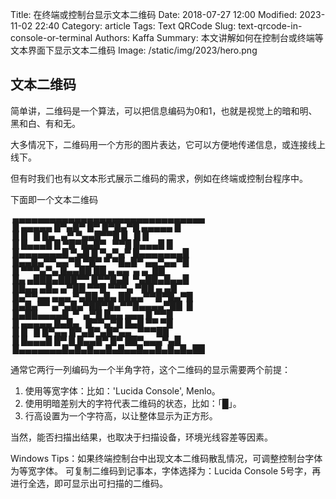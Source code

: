 Title: 在终端或控制台显示文本二维码
Date: 2018-07-27 12:00
Modified: 2023-11-02 22:40
Category: article
Tags: Text QRCode
Slug: text-qrcode-in-console-or-terminal
Authors: Kaffa
Summary: 本文讲解如何在控制台或终端等文本界面下显示文本二维码
Image: /static/img/2023/hero.png

## 文本二维码

简单讲，二维码是一个算法，可以把信息编码为0和1，也就是视觉上的暗和明、黑和白、有和无。

大多情况下，二维码用一个方形的图片表达，它可以方便地传递信息，或连接线上线下。

但有时我们也有以文本形式展示二维码的需求，例如在终端或控制台程序中。


下面即一个文本二维码
<pre style="font-size: 14px; font-family: 'Lucida Console', Menlo; line-height: 14px;">
 ▄▄▄▄▄▄▄▄▄▄▄▄▄▄▄▄▄▄▄▄▄▄▄▄▄▄▄▄▄▄▄
 █ ▄▄▄▄▄ █▀▄█▀ █▀ █▀█▄▀█ ▄▄▄▄▄ █
 █ █   █ █▄   ▄▀ ▀▄▄█▀▀█ █   █ █
 █ █▄▄▄█ █ ▀█▀█▄█▀   ▀▀█ █▄▄▄█ █
 █▄▄▄▄▄▄▄█ ▀▄█ █ ▀▄▀▄▀ █▄▄▄▄▄▄▄█
 █▄▄█▄▀▀▄▄▀█ ▀█▀ ▀ ▀█▄█▀ ▄▄▀▄▄▀█
 █ ▀▀▀▄▀▄ █▄▄██ ██ ▄ ▄▄  ▄ ▄  ██
 █▄ ▄███▄███▀▀ █▀▀█▄█  ▀▄██▄█▄▄█
 ██▄▄ ▄█▄ ▄▀██ ▀▀█ ▀▀▀▄ ▀██ ▄ ▄█
 █▄▀▀▄▄ ▄▄▄ ▀▄██▄█▄ ██▄▄▀▀█▀█▄▀█
 █▄█▄▀▀ ▄▀▄█▄▀██▀█▄▀▀█▄▄▄▄▀██  █
 █▄██▄▄▄▄█  ▀  ▄▀█ █▄▄ ▄▄▄ █ ▀▀█
 █ ▄▄▄▄▄ █▄█▄   █▀▀▄▀█ █▄█ ▀▀ ▀█
 █ █   █ █▀▄▄ █▀▄█▀▄█▀▄▄   ▀▀▀██
 █ █▄▄▄█ █▀ █ █▄▄█▀ █▀ ██▀▄▄▄▀▄█
 █▄▄▄▄▄▄▄█▄█▄█▄▄█▄█▄▄█▄▄█▄█▄█▄██
</pre>

通常它两行一列编码为一个半角字符，这个二维码的显示需要两个前提：

1. 使用等宽字体：比如：'Lucida Console', Menlo。
2. 使用明暗差别大的字符代表二维码的状态，比如：「█」。
3. 行高设置为一个字符高，以让整体显示为正方形。

当然，能否扫描出结果，也取决于扫描设备，环境光线容差等因素。



<div class="notification is-info is-light">
Windows Tips：如果终端控制台中出现文本二维码散乱情况，可调整控制台字体为等宽字体。
可复制二维码到记事本，字体选择为：Lucida Console 5号字，再进行全选，即可显示出可扫描的二维码。
</div>


